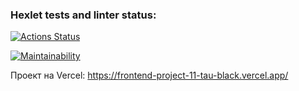 ### Hexlet tests and linter status:
[![Actions Status](https://github.com/Kseniia66/frontend-project-11/actions/workflows/hexlet-check.yml/badge.svg)](https://github.com/Kseniia66/frontend-project-11/actions)

[![Maintainability](https://api.codeclimate.com/v1/badges/326a5861695f2c1c733b/maintainability)](https://codeclimate.com/github/Kseniia66/frontend-project-11/maintainability)

Проект на Vercel: 
https://frontend-project-11-tau-black.vercel.app/